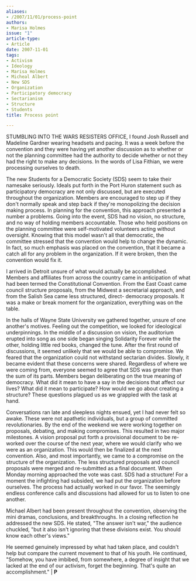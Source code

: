 ```yaml
---
aliases:
- /2007/11/01/process-point
authors:
- Marisa Holmes
issue: "1"
article-type:
- Article
date: 2007-11-01
tags:
- Activism
- Ideology
- Marisa Holmes
- Micheal Albert
- New SDS
- Organization
- Participatory democracy
- Sectarianism
- Structure
- Students
title: Process point

---
```

STUMBLING INTO THE WARS RESISTERS OFFICE, I found Josh Russell and Madeline Gardner wearing headsets and pacing. It was a week before the convention and they were having yet another discussion as to whether or not the planning committee had the authority to decide whether or not they had the right to make any decisions. In the words of Lisa Fithian, we were processing ourselves to death.

The new Students for a Democratic Society (SDS) seem to take their namesake seriously. Ideals put forth in the Port Huron statement such as participatory democracy are not only discussed, but are executed throughout the organization. Members are encouraged to step up if they don't normally speak and step back if they're monopolizing the decision making process. In planning for the convention, this approach presented a number a problems. Going into the event, SDS had no vision, no structure, and no way of holding members accountable. Those who held positions on the planning committee were self-motivated volunteers acting without oversight. Knowing that this model wasn't all that democratic, the committee stressed that the convention would help to change the dynamic. In fact, so much emphasis was placed on the convention, that it became a catch all for any problem in the organization. If it were broken, then the convention would fix it.

I arrived in Detroit unsure of what would actually be accomplished. Members and affiliates from across the country came in anticipation of what had been termed the Constitutional Convention. From the East Coast came council structure proposals, from the Midwest a secretarial approach, and from the Salish Sea came less structured, direct- democracy proposals. It was a make or break moment for the organization, everything was on the table.

In the halls of Wayne State University we gathered together, unsure of one another's motives. Feeling out the competition, we looked for ideological underpinnings. In the middle of a discussion on vision, the auditorium erupted into song as one side began singing Solidarity Forever while the other, holding little red books, changed the tune. After the first round of discussions, it seemed unlikely that we would be able to compromise. We feared that the organization could not withstand sectarian divides. Slowly, it became evident that these concerns were shared. Regardless of where we were coming from, everyone seemed to agree that SDS was greater than the sum of its parts. Members began deliberating on the true meaning of democracy. What did it mean to have a say in the decisions that affect our lives? What did it mean to participate? How would we go about creating a structure? These questions plagued us as we grappled with the task at hand.

Conversations ran late and sleepless nights ensued, yet I had never felt so awake. These were not apathetic individuals, but a group of committed revolutionaries. By the end of the weekend we were working together on proposals, debating, and making compromises. This resulted in two major milestones. A vision proposal put forth a provisional document to be re-worked over the course of the next year, where we would clarify who we were as an organization. This would then be finalized at the next convention. Also, and most importantly, we came to a compromise on the structure of the organization. The less structured proposals and council proposals were merged and re-submitted as a final document. When Monday morning approached the vote was cast. SDS had a structure! For a moment the infighting had subsided, we had put the organization before ourselves. The process had actually worked in our favor. The seemingly endless conference calls and discussions had allowed for us to listen to one another.

Michael Albert had been present throughout the convention, observing the mini dramas, conclusions, and breakthroughs. In a closing reflection he addressed the new SDS. He stated, "The answer isn't war," the audience chuckled, "but it also isn't ignoring that these divisions exist. You should know each other's views."

He seemed genuinely impressed by what had taken place, and couldn't help but compare the current movement to that of his youth. He continued, "Somehow, you have imbibed, from somewhere, a degree of insight that we lacked at the end of our activism, forget the beginning. That's quite an accomplishment." | **P**
